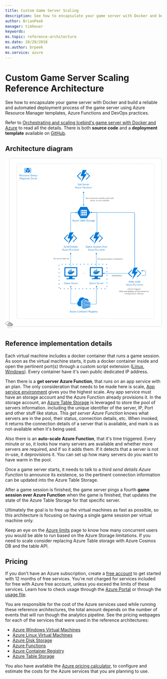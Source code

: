 ```yaml
---
title: Custom Game Server Scaling
description: See how to encapsulate your game server with Docker and build a reliable and automated deployment process of the game server using Azure Resource Manager templates, Azure Functions and DevOps practices.
author: BrianPeek
manager: timheuer
keywords: 
ms.topic: reference-architecture
ms.date: 10/29/2018
ms.author: brpeek
ms.service: azure
---
```


# Custom Game Server Scaling Reference Architecture

See how to encapsulate your game server with Docker and build a reliable and automated deployment process of the game server using Azure Resource Manager templates, Azure Functions and DevOps practices.

Refer to [Orchestrating and scaling Icebird's game server with Docker and Azure](https://microsoft.github.io/techcasestudies/devops/azure%20app%20service/azure%20functions/2017/04/21/IceBird.html) to read all the details. There is both **source code** and a **deployment template** available on [GitHub](https://github.com/Annonator/FuncyAutoScale).

## Architecture diagram

[![Basic game server hosting using encapsulation](media/multiplayer/multiplayer-basicgameserver-encapsulate.png)](media/multiplayer/multiplayer-basicgameserver-encapsulate.png)

## Reference implementation details

Each virtual machine includes a docker container that runs a game session. As soon as the virtual machine starts, it puts a docker container inside and open the pertinent port(s) through a custom script extension ([Linux](https://docs.microsoft.com/azure/virtual-machines/extensions/custom-script-linux), [Windows](https://docs.microsoft.com/azure/virtual-machines/extensions/custom-script-windows)). Every container have it's own public dedicated IP address.

Then there is a **get server Azure Function**, that runs on an app service with an plan. The only consideration that needs to be made here is scale, [App service environment](https://docs.microsoft.com/azure/app-service/environment/intro) gives you the highest scale. Any app service must have an storage account and the Azure Function already provisions it. In the storage account, an [Azure Table Storage](https://docs.microsoft.com/azure/storage/tables/table-storage-overview) is leveraged to store the pool of servers information. including the unique identifier of the server, IP, Port and other stuff like status. This *get server Azure Function* knows what servers are in the pool, their status, connection details, etc. When invoked, it returns the connection details of a server that is available, and mark is as not-available when it's being used.

Also there is an **auto-scale Azure Function**, that it's time triggered. Every minute or so, it looks how many servers are available and whether more servers are required, and if so it adds them. If it detects that a server is not in-use, it deprovisions it. You can set up how many servers do you want to have warm in the pool.

Once a game server starts, it needs to talk to a third *send details Azure Function* to announce its existence, so the pertinent connection information can be updated into the Azure Table Storage.

After a game session is finished, the game server pings a fourth **game session over Azure Function** when the game is finished, that updates the state of the Azure Table Storage for that specific server.

Ultimately the goal is to free up the virtual machines as fast as possible, so this architecture is focusing on having a single game session per virtual machine only.

Keep an eye on the [Azure limits](https://aka.ms/azurelimits) page to know how many concurrent users you would be able to run based on the Azure Storage limitations. If you need to scale consider replacing Azure Table storage with Azure Cosmos DB and the table API.

## Pricing

If you don't have an Azure subscription, create a [free account](https://aka.ms/azfreegamedev) to get started with 12 months of free services. You're not charged for services included for free with Azure free account, unless you exceed the limits of these services. Learn how to check usage through the [Azure Portal](https://docs.microsoft.com/azure/billing/billing-check-free-service-usage#check-usage-on-the-azure-portal) or through the [usage file](https://docs.microsoft.com/azure/billing/billing-check-free-service-usage#check-usage-through-the-usage-file).

You are responsible for the cost of the Azure services used while running these reference architectures, the total amount depends on the number of events that will run though the analytics pipeline. See the pricing webpages for each of the services that were used in the reference architectures:

- [Azure Windows Virtual Machines](https://azure.microsoft.com/pricing/details/virtual-machines/windows/)
- [Azure Linux Virtual Machines](https://azure.microsoft.com/pricing/details/virtual-machines/linux/)
- [Azure Disk Storage](https://azure.microsoft.com/pricing/details/managed-disks/)
- [Azure Functions](https://azure.microsoft.com/pricing/details/functions/)
- [Azure Container Registry](https://azure.microsoft.com/pricing/details/container-registry/)
- [Azure Table Storage](https://azure.microsoft.com/pricing/details/storage/tables/)

You also have available the [Azure pricing calculator](https://azure.microsoft.com/pricing/calculator/), to configure and estimate the costs for the Azure services that you are planning to use.